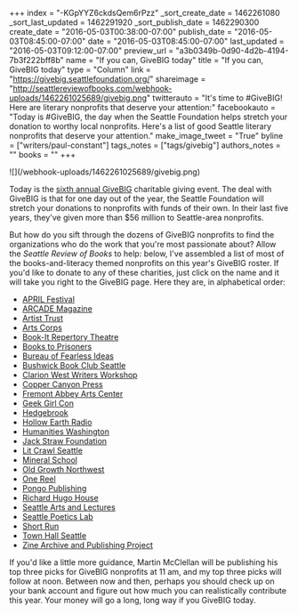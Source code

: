 +++
index = "-KGpYYZ6ckdsQem6rPzz"
_sort_create_date = 1462261080
_sort_last_updated = 1462291920
_sort_publish_date = 1462290300
create_date = "2016-05-03T00:38:00-07:00"
publish_date = "2016-05-03T08:45:00-07:00"
date = "2016-05-03T08:45:00-07:00"
last_updated = "2016-05-03T09:12:00-07:00"
preview_url = "a3b0349b-0d90-4d2b-4194-7b3f222bff8b"
name = "If you can, GiveBIG today"
title = "If you can, GiveBIG today"
type = "Column"
link = "https://givebig.seattlefoundation.org/"
shareimage = "http://seattlereviewofbooks.com/webhook-uploads/1462261025689/givebig.png"
twitterauto = "It's time to #GiveBIG! Here are literary nonprofits that deserve your attention:"
facebookauto = "Today is #GiveBIG, the day when the Seattle Foundation helps stretch your donation to worthy local nonprofits. Here's a list of good Seattle literary nonprofits that deserve your attention."
make_image_tweet = "True"
byline = ["writers/paul-constant"]
tags_notes = ["tags/givebig"]
authors_notes = ""
books = ""
+++
<p class="image">![](/webhook-uploads/1462261025689/givebig.png)</p>

Today is the [sixth annual GiveBIG](https://givebig.seattlefoundation.org/) charitable giving event. The deal with GiveBIG is that for one day out of the year, the Seattle Foundation will stretch your donations to nonprofits with funds of their own. In their last five years, they've given more than $56 million to Seattle-area nonprofits. 

But how do you sift through the dozens of GiveBIG nonprofits to find the organizations who do the work that you're most passionate about? Allow the *Seattle Review of Books* to help: below, I've assembled a list of most of the books-and-literacy themed nonprofits on this year's GiveBIG roster. If you'd like to donate to any of these charities, just click on the name and it will take you right to the GiveBIG page. Here they are, in alphabetical order:

* [APRIL Festival](https://givebig.seattlefoundation.org/npo/april)
* [ARCADE Magazine](https://givebig.seattlefoundation.org/npo/arcade)
* [Artist Trust](https://givebig.seattlefoundation.org/npo/artist-trust)
* [Arts Corps](https://givebig.seattlefoundation.org/npo/arts-corps-1)
* [Book-It Repertory Theatre](https://givebig.seattlefoundation.org/npo/book-it-repertory-theatre)
* [Books to Prisoners](https://givebig.seattlefoundation.org/npo/books-to-prisoners)
* [Bureau of Fearless Ideas](https://givebig.seattlefoundation.org/npo/the-greater-seattle-bureau-of-fearless-ideas)
* [Bushwick Book Club Seattle](https://givebig.seattlefoundation.org/npo/bushwick-northwest)
* [Clarion West Writers Workshop](https://givebig.seattlefoundation.org/npo/clarion-west)
* [Copper Canyon Press](https://givebig.seattlefoundation.org/npo/copper-canyon-press)
* [Fremont Abbey Arts Center](https://givebig.seattlefoundation.org/npo/fremont-abbey-arts-center-1)
* [Geek Girl Con]( https://givebig.seattlefoundation.org/npo/geekgirlcon)
* [Hedgebrook](https://givebig.seattlefoundation.org/npo/hedgebrook-foundation)
* [Hollow Earth Radio](https://givebig.seattlefoundation.org/npo/hollow-earth-radio)
* [Humanities Washington](https://givebig.seattlefoundation.org/npo/humanities-washington)
* [Jack Straw Foundation](https://givebig.seattlefoundation.org/npo/jack-straw-foundation)
* [Lit Crawl Seattle](https://givebig.seattlefoundation.org/npo/lit-crawl-seattle)
* [Mineral School](https://givebig.seattlefoundation.org/npo/mineral-school)
* [Old Growth Northwest](https://givebig.seattlefoundation.org/npo/old-growth-northwest)
* [One Reel](https://givebig.seattlefoundation.org/npo/one-reel-1)
* [Pongo Publishing](https://givebig.seattlefoundation.org/npo/pongo-publishing)
* [Richard Hugo House](https://givebig.seattlefoundation.org/npo/richard-hugo-house-1)
* [Seattle Arts and Lectures](https://givebig.seattlefoundation.org/npo/seattle-arts-lectures-1)
* [Seattle Poetics Lab](https://givebig.seattlefoundation.org/npo/splab-seattle-poetics-lab)
* [Short Run](https://givebig.seattlefoundation.org/npo/short-run-seattle)
* [Town Hall Seattle]( https://givebig.seattlefoundation.org/npo/town-hall-association)
* [Zine Archive and Publishing Project](https://givebig.seattlefoundation.org/npo/zine-archive-and-publishing-project)

If you'd like a little more guidance, Martin McClellan will be publishing his top three picks for GiveBIG nonprofits at 11 am, and my top three picks will follow at noon. Between now and then, perhaps you should check up on your bank account and figure out how much you can realistically contribute this year. Your money will go a long, long way if you GiveBIG today.